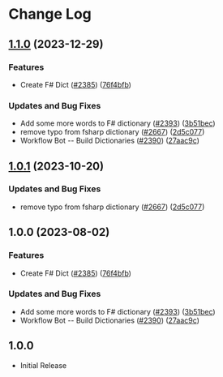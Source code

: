 # Change Log

## [1.1.0](https://github.com/calvinballing/cspell-dicts/compare/@cspell/dict-fsharp-v1.0.1...@cspell/dict-fsharp@1.1.0) (2023-12-29)


### Features

* Create F# Dict ([#2385](https://github.com/calvinballing/cspell-dicts/issues/2385)) ([76f4bfb](https://github.com/calvinballing/cspell-dicts/commit/76f4bfbb1cebb25d2ac34958117589fc99cc098e))


### Updates and Bug Fixes

* Add some more words to F# dictionary ([#2393](https://github.com/calvinballing/cspell-dicts/issues/2393)) ([3b51bec](https://github.com/calvinballing/cspell-dicts/commit/3b51bec973cd356c3c1f4d6096a55c7a9414548b))
* remove typo from fsharp dictionary ([#2667](https://github.com/calvinballing/cspell-dicts/issues/2667)) ([2d5c077](https://github.com/calvinballing/cspell-dicts/commit/2d5c0770f9fa7f712ca8b70d181c25768d30f909))
* Workflow Bot -- Build Dictionaries ([#2390](https://github.com/calvinballing/cspell-dicts/issues/2390)) ([27aac9c](https://github.com/calvinballing/cspell-dicts/commit/27aac9c0835a1e3e4b22d634e52939e5647eb0be))

## [1.0.1](https://github.com/streetsidesoftware/cspell-dicts/compare/@cspell/dict-fsharp@1.0.0...@cspell/dict-fsharp@1.0.1) (2023-10-20)


### Updates and Bug Fixes

* remove typo from fsharp dictionary ([#2667](https://github.com/streetsidesoftware/cspell-dicts/issues/2667)) ([2d5c077](https://github.com/streetsidesoftware/cspell-dicts/commit/2d5c0770f9fa7f712ca8b70d181c25768d30f909))

## 1.0.0 (2023-08-02)


### Features

* Create F# Dict ([#2385](https://github.com/streetsidesoftware/cspell-dicts/issues/2385)) ([76f4bfb](https://github.com/streetsidesoftware/cspell-dicts/commit/76f4bfbb1cebb25d2ac34958117589fc99cc098e))


### Updates and Bug Fixes

* Add some more words to F# dictionary ([#2393](https://github.com/streetsidesoftware/cspell-dicts/issues/2393)) ([3b51bec](https://github.com/streetsidesoftware/cspell-dicts/commit/3b51bec973cd356c3c1f4d6096a55c7a9414548b))
* Workflow Bot -- Build Dictionaries ([#2390](https://github.com/streetsidesoftware/cspell-dicts/issues/2390)) ([27aac9c](https://github.com/streetsidesoftware/cspell-dicts/commit/27aac9c0835a1e3e4b22d634e52939e5647eb0be))

## 1.0.0

- Initial Release
